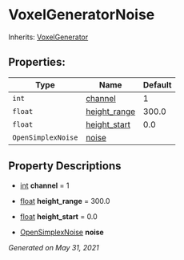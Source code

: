 # VoxelGeneratorNoise

Inherits: [VoxelGenerator](VoxelGenerator.md)

## Properties:

| Type               | Name                            | Default |
| ------------------ | ------------------------------- | ------- |
| `int`              | [channel](#i_channel)           | 1       |
| `float`            | [height_range](#i_height_range) | 300.0   |
| `float`            | [height_start](#i_height_start) | 0.0     |
| `OpenSimplexNoise` | [noise](#i_noise)               |

<p></p>

## Property Descriptions

- [int](https://docs.godotengine.org/en/stable/classes/class_int.html)<span id="i_channel"></span> **channel** = 1

- [float](https://docs.godotengine.org/en/stable/classes/class_float.html)<span id="i_height_range"></span> **height_range** = 300.0

- [float](https://docs.godotengine.org/en/stable/classes/class_float.html)<span id="i_height_start"></span> **height_start** = 0.0

- [OpenSimplexNoise](https://docs.godotengine.org/en/stable/classes/class_opensimplexnoise.html)<span id="i_noise"></span> **noise**

_Generated on May 31, 2021_
